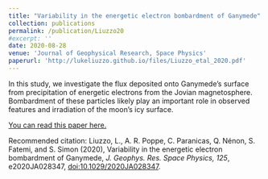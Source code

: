 ```yaml
---
title: "Variability in the energetic electron bombardment of Ganymede"
collection: publications
permalink: /publication/Liuzzo20
#excerpt: ''
date: 2020-08-28
venue: 'Journal of Geophysical Research, Space Physics'
paperurl: 'http://lukeliuzzo.github.io/files/Liuzzo_etal_2020.pdf'
---
```

In this study, we investigate the flux deposited onto Ganymede’s surface from precipitation of energetic electrons from the Jovian magnetosphere. Bombardment of these particles likely play an important role in observed features and irradiation of the moon’s icy surface.

[You can read this paper here.](http://lukeliuzzo.github.io/files/Liuzzo_etal_2020.pdf)

Recommended citation: Liuzzo, L., A. R. Poppe, C. Paranicas, Q. Nénon, S. Fatemi, and S. Simon (2020), Variability in the energetic electron bombardment of Ganymede, <i>J. Geophys. Res. Space Physics, 125</i>, e2020JA028347, [doi:10.1029/2020JA028347](https://doi.org/10.1029/2020JA028347).
